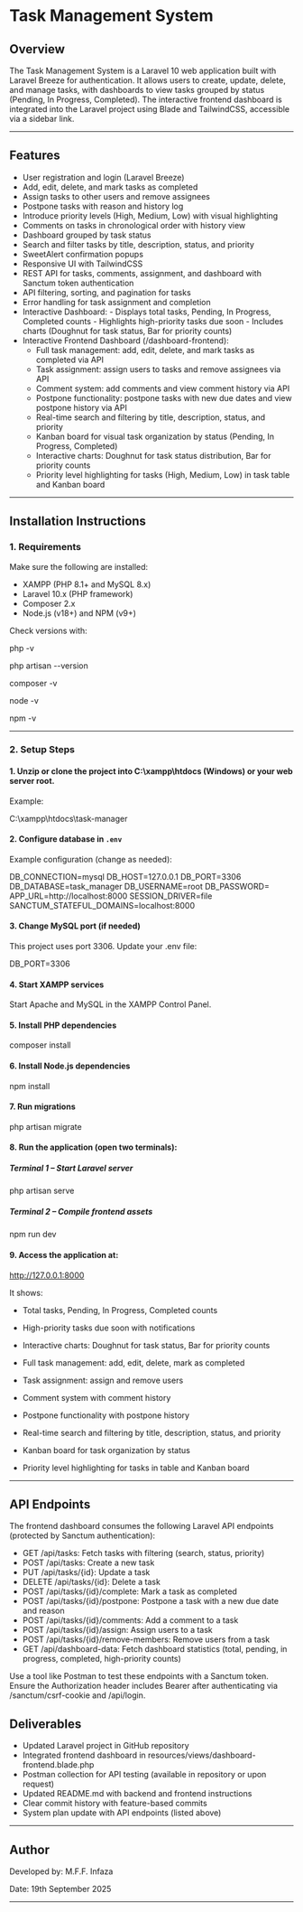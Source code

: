 # Task Management System  

## Overview  
The Task Management System is a Laravel 10 web application built with Laravel Breeze for authentication. It allows users to create, update, delete, and manage tasks, with dashboards to view tasks grouped by status (Pending, In Progress, Completed). The interactive frontend dashboard is integrated into the Laravel project using Blade and TailwindCSS, accessible via a sidebar link.

---

## Features  
- User registration and login (Laravel Breeze)
- Add, edit, delete, and mark tasks as completed
- Assign tasks to other users and remove assignees
- Postpone tasks with reason and history log
- Introduce priority levels (High, Medium, Low) with visual highlighting
- Comments on tasks in chronological order with history view
- Dashboard grouped by task status
- Search and filter tasks by title, description, status, and priority
- SweetAlert confirmation popups
- Responsive UI with TailwindCSS
- REST API for tasks, comments, assignment, and dashboard with Sanctum token authentication
- API filtering, sorting, and pagination for tasks
- Error handling for task assignment and completion
- Interactive Dashboard:
      - Displays total tasks, Pending, In Progress, Completed counts
      - Highlights high-priority tasks due soon
      - Includes charts (Doughnut for task status, Bar for priority counts)
- Interactive Frontend Dashboard (/dashboard-frontend):
     - Full task management: add, edit, delete, and mark tasks as completed via API
     - Task assignment: assign users to tasks and remove assignees via API
     - Comment system: add comments and view comment history via API
     - Postpone functionality: postpone tasks with new due dates and view postpone history via API
     - Real-time search and filtering by title, description, status, and priority
     - Kanban board for visual task organization by status (Pending, In Progress, Completed)
     - Interactive charts: Doughnut for task status distribution, Bar for priority counts
     - Priority level highlighting for tasks (High, Medium, Low) in task table and Kanban board
---

## Installation Instructions  

### 1. Requirements  
Make sure the following are installed:  
- XAMPP (PHP 8.1+ and MySQL 8.x)  
- Laravel 10.x (PHP framework)  
- Composer 2.x  
- Node.js (v18+) and NPM (v9+)  

Check versions with:  

php -v

php artisan --version

composer -v

node -v

npm -v

---

### 2. Setup Steps

#### 1. Unzip or clone the project into C:\xampp\htdocs (Windows) or your web server root.
Example:

C:\xampp\htdocs\task-manager

#### 2. Configure database in `.env` 
Example configuration (change as needed):  

DB_CONNECTION=mysql
DB_HOST=127.0.0.1
DB_PORT=3306
DB_DATABASE=task_manager
DB_USERNAME=root
DB_PASSWORD=
APP_URL=http://localhost:8000
SESSION_DRIVER=file
SANCTUM_STATEFUL_DOMAINS=localhost:8000

#### 3. Change MySQL port (if needed)
This project uses port 3306. Update your .env file:

DB_PORT=3306


#### 4. Start XAMPP services

Start Apache and MySQL in the XAMPP Control Panel.


#### 5. Install PHP dependencies

composer install


#### 6. Install Node.js dependencies

npm install


#### 7. Run migrations

php artisan migrate


#### 8. Run the application (open two terminals):

##### Terminal 1 – Start Laravel server

php artisan serve

##### Terminal 2 – Compile frontend assets

npm run dev

#### 9. Access the application at:
http://127.0.0.1:8000


It shows:

- Total tasks, Pending, In Progress, Completed counts

- High-priority tasks due soon with notifications

- Interactive charts: Doughnut for task status, Bar for priority counts

- Full task management: add, edit, delete, mark as completed

- Task assignment: assign and remove users

- Comment system with comment history

- Postpone functionality with postpone history

- Real-time search and filtering by title, description, status, and priority

- Kanban board for task organization by status

- Priority level highlighting for tasks in table and Kanban board

---

## API Endpoints

The frontend dashboard consumes the following Laravel API endpoints (protected by Sanctum authentication):
- GET /api/tasks: Fetch tasks with filtering (search, status, priority)
- POST /api/tasks: Create a new task
- PUT /api/tasks/{id}: Update a task
- DELETE /api/tasks/{id}: Delete a task
- POST /api/tasks/{id}/complete: Mark a task as completed
- POST /api/tasks/{id}/postpone: Postpone a task with a new due date and reason
- POST /api/tasks/{id}/comments: Add a comment to a task
- POST /api/tasks/{id}/assign: Assign users to a task
- POST /api/tasks/{id}/remove-members: Remove users from a task
- GET /api/dashboard-data: Fetch dashboard statistics (total, pending, in progress, completed, high-priority counts)

Use a tool like Postman to test these endpoints with a Sanctum token. Ensure the Authorization header includes Bearer <token> after authenticating via /sanctum/csrf-cookie and /api/login.


## Deliverables

- Updated Laravel project in GitHub repository
- Integrated frontend dashboard in resources/views/dashboard-frontend.blade.php
- Postman collection for API testing (available in repository or upon request)
- Updated README.md with backend and frontend instructions
- Clear commit history with feature-based commits
- System plan update with API endpoints (listed above)

---

## Author

Developed by: M.F.F. Infaza

Date: 19th September 2025

---





